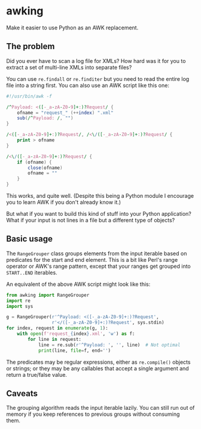 # awking
Make it easier to use Python as an AWK replacement.

## The problem

Did you ever have to scan a log file for XMLs? How hard was it for you to
extract a set of multi-line XMLs into separate files?

You can use `re.findall` or `re.finditer` but you need to read the entire log
file into a string first. You can also use an AWK script like this one:

```awk
#!/usr/bin/awk -f

/^Payload: <([-_a-zA-Z0-9]+:)?Request/ {
    ofname = "request_" (++index) ".xml"
    sub(/^Payload: /, "")
}

/<([-_a-zA-Z0-9]+:)?Request/, /<\/([-_a-zA-Z0-9]+:)?Request/ {
    print > ofname
}

/<\/([-_a-zA-Z0-9]+:)?Request/ {
    if (ofname) {
        close(ofname)
        ofname = ""
    }
}
```

This works, and quite well. (Despite this being a Python module I encourage you
to learn AWK if you don't already know it.)

But what if you want to build this kind of stuff into your Python application?
What if your input is not lines in a file but a different type of objects?

## Basic usage

The `RangeGrouper` class groups elements from the input iterable based on
predicates for the start and end element. This is a bit like Perl's range
operator or AWK's range pattern, except that your ranges get grouped into
`START..END` iterables.

An equivalent of the above AWK script might look like this:

```python
from awking import RangeGrouper
import re
import sys

g = RangeGrouper(r'^Payload: <([-_a-zA-Z0-9]+:)?Request',
                 r'</([-_a-zA-Z0-9]+:)?Request', sys.stdin)
for index, request in enumerate(g, 1):
    with open(f'request_{index}.xml', 'w') as f:
        for line in request:
            line = re.sub(r'^Payload: ', '', line)  # Not optimal
            print(line, file=f, end='')
```

The predicates may be regular expressions, either as `re.compile()` objects or
strings; or they may be any callables that accept a single argument and return
a true/false value.

## Caveats

The grouping algorithm reads the input iterable lazily. You can still run out
of memory if you keep references to previous groups without consuming them.
